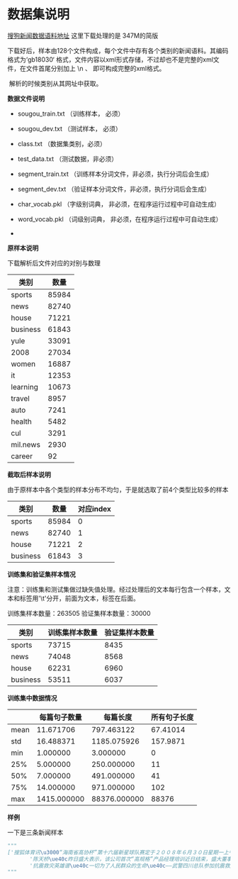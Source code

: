 # 数据集说明

[搜狗新闻数据语料地址](http://www.sogou.com/labs/resource/cs.php)  这里下载处理的是 347M的简版

​	下载好后，样本由128个文件构成，每个文件中存有各个类别的新闻语料。其编码格式为‘gb18030‘ 格式，文件内容以xml形式存储，不过却也不是完整的xml文件，在文件首尾分别加上 <docs>\n 、 </docs>  即可构成完整的xml格式。

​	解析的时候类别从其网址中获取。

**数据文件说明**

- sougou_train.txt （训练样本， 必须）
- sougou_dev.txt  （测试样本， 必须）

- class.txt                （数据集类别，必须）
- test_data.txt          （测试数据，非必须）
- segment_train.txt （训练样本分词文件，非必须，执行分词后会生成）
- segment_dev.txt    （验证样本分词文件，非必须，执行分词后会生成）
- char_vocab.pkl       （字级别词典， 非必须，在程序运行过程中可自动生成）
- word_vocab.pkl      （词级别词典， 非必须，在程序运行过程中可自动生成）
- 

**原样本说明**

下载解析后文件对应的对别与数理


| 类别 | 数量 |
|-----|----|
| sports |     85984|
|news   |     82740|
|house   |    71221|
|business  |  61843|
|yule      |  33091|
|2008     |   27034|
|women    |   16887|
|it        |  12353|
|learning  |  10673|
|travel     |  8957|
|auto      |   7241|
|health  |     5482|
|cul       |   3291|
|mil.news  |   2930|
|career     |    92|

**截取后样本说明**

由于原样本中各个类型的样本分布不均匀，于是就选取了前4个类型比较多的样本

| 类别 | 数量 | 对应index |
|---|---|---|
|sports   |   85984| 0 |
|  news   |     82740| 1 |
|  house |      71221| 2 |
| business|    61843 |   3 |

**训练集和验证集样本情况**

注意：训练集和测试集做过缺失值处理。经过处理后的文本每行包含一个样本，文本和标签用'\t'分开，前面为文本，标签在后面。



训练集样本数量：263505     验证集样本数量：30000

| 类别     | 训练集样本数量 | 验证集样本数量 |
| -------- | -------------- | -------------- |
| sports   | 73715          | 8435           |
| news     | 74048          | 8568           |
| house    | 62231          | 6960           |
| business | 53511          | 6037           |

**训练集中数据情况**

|      | 每篇句子数量 | 每篇长度     | 所有句子长度 |
| ---- | ------------ | ------------ | ------------ |
| mean | 11.671706    | 797.463122   | 67.41014     |
| std  | 16.488371    | 1185.075926  | 157.9871     |
| min  | 1.000000     | 3.000000     | 0            |
| 25%  | 5.000000     | 250.000000   | 11           |
| 50%  | 7.000000     | 491.000000   | 41           |
| 75%  | 14.000000    | 971.000000   | 102          |
| max  | 1415.000000  | 88376.000000 | 88376        |

**样例**

一下是三条新闻样本

```python
"""
['搜狐体育讯\u3000“海南省高协杯”第十六届新星球队赛定于２００８年６月３０日星期一上午８：３０分在海口美视五月花球会开杆。本次比赛由海南省高尔夫球协会青少年委员会主办，海南虎新星高尔夫管理服务有限公司承办，海口美视五月花球会协办。\ue40c为了落实第三届省高尔夫球协会关于抓好青少年男、女球队组建工作落实情况，充分调动青少年球手训练积极性，保持和提高海南省青少年球手竞技水平在全国的优势地位，海南省高尔夫球协会青少年委员会决定从新星球队近６０名队员中选拔１２名（男、女各６名）组建种子球队，其余为候补队员。此次比赛及随后的比赛成绩将作为选拔种子队员的标准。\ue40c以下是本次比赛的竞赛规则：\ue40c一．主办单位：海南省高尔夫球协会青少年委员会\ue40c二．承办单位：海南虎新星高尔夫管理服务有限公司承办\ue40c三．协办单位：海口美视五月花球会协办\ue40c四．竞赛项目\u3000：青少年男女混合个人比杆赛（海口美视五月花球会１８洞）\ue40c五．参赛资格及分组\ue40cＡ、１５—１７岁年龄组\u3000男女选手\ue40cＢ、１１—１４岁年龄组\u3000男女选手\ue40cＣ、１０岁以下年龄组\u3000男女选手\ue40c六．竞赛办法\u3000：１８洞球场标准杆７２杆\ue40cＡ组\u3000１５—１７岁\u3000打蓝梯\u3000（６４１１码）\ue40cＢ组１１—１４岁\u3000打白梯\u3000（５８７６码）\ue40cＣ组１０岁以下\u3000打红梯\u3000（５１０９码）\ue40c差点１０以内的球手鼓励升组打球\ue40c总杆数少者名次列前。如果各组的前三名出现平分，加洞分胜负。\ue40c七．奖励办法\ue40c对总杆、净杆前三名、最远杆、最近洞、进步最快等颁发奖状及奖品\ue40c八．收费标准\ue40c选手２００元\u3000（包球童，小费自理）\ue40c九。裁判及工作人员\ue40c裁判长：陈顾君\u3000（获得国家Ｃ级裁判证书）\ue40c裁判\u3000：陈辉\u3000（获得中高协初级裁判证书）\ue40c报名请查询中国高尔夫新星网（ｗｗｗ．ｇｏｌｆｓｔａｒ．ｃｏｍ．ｃｎ）下载新星球队报名表\ue40c电话：（０８９８）６５３１８３１５\u3000传真：６５３２８３１５\u3000手机：（０）１３３０７５７７３１５\ue40c海南省高尔夫球协会青少年委员会赛事组委会\ue40c（责任编辑：王玲）',
       '陈天桥\ue40c昨日盛大表示，该公司首次“高规格”产品经理培训近日结束，盛大董事长兼ＣＥＯ陈天桥亲自参与授课，此举意在为公司培养网游运营的接班人。\ue40c作为盛大历史上第一个产品经理、董事长兼ＣＥＯ，陈天桥亲自为学员上第一课，讲解“什么是网络游戏”；盛大总裁谭群钊、首席运营官陈大年全程“陪读”，从而成为此次盛大培训的最大看点。\ue40c商报解读\ue40c游戏产品经理是一款游戏的“主心骨”，只有花重金搞“高规格”培训，才能吸引更多的人才，也才能使一个企业立于不败之地。\ue40c商报记者\u3000王晓？\ue40c（责任编辑：贾海滨）',
       '抗震救灾英雄谱\ue40c一切为了人民群众的生命\ue40c——武警四川总队参加抗震救灾纪实\ue40c舒春平\u3000周飞\ue40c汶川大地震发生后，武警四川总队万余官兵火速出动，奔赴地震重灾区，率先展开了生命大营救。\ue40c群众救出来后，楼房就在余震中倒塌了\ue40c武警四川总队上万名官兵分４路向灾区挺进。\ue40c政委王信少将在震后２０分钟率先带领先遣组奔赴都江堰勘察灾情。总队长王佐民少将在震后４０分钟，指挥３０００名余官兵到达都江堰。\ue40c都江堰聚源中学、中医院、中国人民银行等单位灾情最重，四川总队官兵在１０多个地点展开救援，在地震发生后不到５个小时内抢救出２０００余名群众。\ue40c震后不久，四川总队绵阳支队政治部主任龙训树带领３名官兵火速奔赴北川县城。徒步奔袭１０多公里到达北川县城后，他当即命令战士汪文川立即赶回绵阳报告灾情。支队政委徐超得知情况，向绵阳市领导汇报后，带领５００多名官兵开赴北川救援，在第一时间组织抢救转移群众７７００多人。\ue40c阿坝支队驻重灾区的１０多个中队在地震后迅速冲向救灾现场。汶川中队营区对面的一座老干部住宅楼上，不少老人孩子站在窗口呼喊。指导员王庆丰一声令下，官兵们迅速冲进摇摇欲坠的房间，闪电般把楼里的２６名群众救出后，楼房就在余震中一下倒塌了。汶川县城是地震的中心区，地震后与外界失去联系３３个小时。他们分兵几路组织群众开展自救互救，在增援部队到达前抢救出６００多名受困群众，安全转移３万多人。\ue40c我们一定会把你救出来\ue40c５月１５日上午，成都指挥学院３００多名学员在漩口中学搜寻，发现废墟下有微弱的呼救声，他们马上展开抢救。\ue40c３个多小时后，官兵们用手在废墟上扒出一个两米多深的大坑，发现一名女学生被夹在水泥板缝隙里。官兵们安慰她说：“不要大声说话，保持体力，我们一定会把你救出来。”\ue40c从救援现场看，必须向右再打开一个洞口，才能把她救出来。１０多名武警官兵冒着废墟再次倒塌的危险，用切割机切掉水泥板，经过１２个小时的努力，终于把这名四年级女生成功救出，在场的群众顿时爆发出热烈的掌声。\ue40c在安县，地震造成两座大山撞在一起，阻挡了灾民和游客的转移之路。武警四川总队直属支队２００多名官兵冒着危险开路搭桥，转移出４０００多名群众。在紫坪铺，眉山支队２０多名官兵驾驶冲锋舟，在水库沿岸搜寻，先后搜救群众５５０多人……\ue40c据统计，武警四川总队官兵先后深入３４个乡镇、２６５个村寨，从废墟中抢救出被埋群众３５８８人，转移、疏散４万余人。\ue40c武警来了，我们有救了\ue40c汶川县水磨镇牛塘沟村四组位于海拔１８９０米的山顶。孕妇范红群和丈夫从都江堰回到这里为父亲祝寿。还有半个月就要临产的范红群在地震中左腿被砸伤，她丈夫的头也被砸破。\ue40c５月１６日早晨７时，武警巴中支队支队长张志红得知情况，立即带领３０名官兵冲上山顶。夫妻俩看到浑身是泥的武警官兵时激动地高喊：“我们有救了！”\ue40c官兵们为夫妻俩包扎完伤口，就分成五组轮换着抬范红群下山。遇到陡坡、悬崖时，有的战士蹲着身子，甚至跪在地上往前挪。\ue40c经过近４小时的艰难跋涉，他们终于把范红群安全抬下了山。范红群和丈夫高斌感激地说：“感谢你们的救命之恩，如果孩子出生是男孩就叫高武军，如果是女孩就叫高武君。”\ue40c地震造成映秀镇停水断电，受灾群众的饮用水要从５０公里外的都江堰背来。武警成都支队官兵看在眼里，急在心上。\ue40c“不能让群众受完灾，再受难。”支队政委李丕金带队三次进入深山寻找水源，好几次险些被滚石砸中，终于在枫香树村的山涧里，找到了能饮用的水源。他们又买来７公里长的水管，把泉水引到镇上。\ue40c当甘甜的泉水送到映秀镇时，在场的群众一片欢呼。一位叫董杰的村支书感动地说：“有人民子弟兵在，我们就没有战胜不了的灾难。”\ue40c（责任编辑：张勇）']
"""
```





